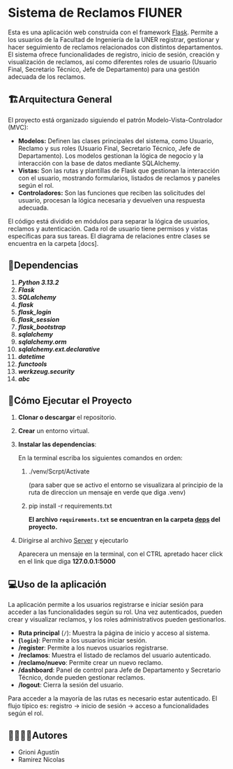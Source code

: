 # Sistema de Reclamos FIUNER

Esta es una aplicación web construida con el framework [Flask](https://flask.palletsprojects.com/). Permite a los usuarios de la Facultad de Ingeniería de la UNER registrar, gestionar y hacer seguimiento de reclamos relacionados con distintos departamentos. El sistema ofrece funcionalidades de registro, inicio de sesión, creación y visualización de reclamos, así como diferentes roles de usuario (Usuario Final, Secretario Técnico, Jefe de Departamento) para una gestión adecuada de los reclamos.

## 🏗Arquitectura General

El proyecto está organizado siguiendo el patrón Modelo-Vista-Controlador (MVC):

- **Modelos:** Definen las clases principales del sistema, como Usuario, Reclamo y sus roles (Usuario Final, Secretario Técnico, Jefe de Departamento). Los modelos gestionan la lógica de negocio y la interacción con la base de datos mediante SQLAlchemy.
- **Vistas:** Son las rutas y plantillas de Flask que gestionan la interacción con el usuario, mostrando formularios, listados de reclamos y paneles según el rol.
- **Controladores:** Son las funciones que reciben las solicitudes del usuario, procesan la lógica necesaria y devuelven una respuesta adecuada.

El código está dividido en módulos para separar la lógica de usuarios, reclamos y autenticación. Cada rol de usuario tiene permisos y vistas específicas para sus tareas. El diagrama de relaciones entre clases se encuentra en la carpeta [docs].

## 📑Dependencias

1. ***Python 3.13.2***
2. ***Flask***
3. ***SQLalchemy***
4. ***flask***
5. ***flask_login***
6. ***flask_session***
7. ***flask_bootstrap***
8. ***sqlalchemy***
9. ***sqlalchemy.orm***
10. ***sqlalchemy.ext.declarative***
11. ***datetime***
12. ***functools***
13. ***werkzeug.security***
14. ***abc***

## 🚀Cómo Ejecutar el Proyecto
1. **Clonar o descargar** el repositorio.

2. **Crear** un entorno virtual.

3. **Instalar las dependencias**:

   En la terminal escriba los siguientes comandos en orden:

      1) ./venv/Scrpt/Activate

            (para saber que se activo el entorno se visualizara al principio de la ruta de direccion un mensaje en verde que diga .venv)

      2) pip install -r requirements.txt

         **El archivo `requirements.txt` se encuentran en la carpeta [deps](./deps) del proyecto.**

4. Dirigirse al archivo [Server](server.py) y ejecutarlo

      Aparecera un mensaje en la terminal, con el CTRL apretado hacer click en el link que diga **127.0.0.1:5000**


## 💻Uso de la aplicación

La aplicación permite a los usuarios registrarse e iniciar sesión para acceder a las funcionalidades según su rol. Una vez autenticados, pueden crear y visualizar reclamos, y los roles administrativos pueden gestionarlos.

- **Ruta principal** (`/`): Muestra la página de inicio y acceso al sistema.
- **(`login`)**: Permite a los usuarios iniciar sesión.
- **/register**: Permite a los nuevos usuarios registrarse.
- **/reclamos**: Muestra el listado de reclamos del usuario autenticado.
- **/reclamo/nuevo**: Permite crear un nuevo reclamo.
- **/dashboard**: Panel de control para Jefe de Departamento y Secretario Técnico, donde pueden gestionar reclamos.
- **/logout**: Cierra la sesión del usuario.

Para acceder a la mayoría de las rutas es necesario estar autenticado. El flujo típico es: registro → inicio de sesión → acceso a funcionalidades según el rol.

## 🙎‍♀️🙎‍♂️Autores

- Grioni Agustín
- Ramirez Nicolas
